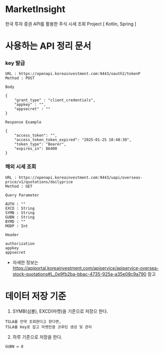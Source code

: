 # MarketInsight
한국 투자 증권 API를 활용한 주식 시세 조회 Project [ Kotlin, Spring ]

# 사용하는 API 정리 문서

<h3> key 발급 </h3>

```
URL : https://openapi.koreainvestment.com:9443/oauth2/tokenP
Method : POST

Body

{
    "grant_type" : "client_credentials",
    "appkey" : "",
    "appsecret" : ""
}

Response Example

{
    "access_token": "",
    "access_token_token_expired": "2025-01-25 10:48:30",
    "token_type": "Bearer",
    "expires_in": 86400
}
```

<h3> 해외 시세 조회 </h3>

```
URL : https://openapi.koreainvestment.com:9443/uapi/overseas-price/v1/quotations/dailyprice
Method : GET

Query Parameter

AUTH : ""
EXCD : String
SYMB : String
GUBN : String
BYMD : ""
MODP : Int

Header

authorization
appkey
appsecret
```
- 자세한 정보는 https://apiportal.koreainvestment.com/apiservice/apiservice-oversea-stock-quotations#L_0e9fb2ba-bbac-4735-925a-a35e08c9a790 참고


# 데이터 저장 기준

1. SYMB(심볼), EXCD(마켓)을 기준으로 저장으 한다.
```
TSLA를 만약 조회한다고 한다면,
TSLA를 Key로 잡고 마켓만큼 코루틴 생성 및 관리
```

2. 하루 기준으로 저장을 한다.
```
GUBN = 0
```
